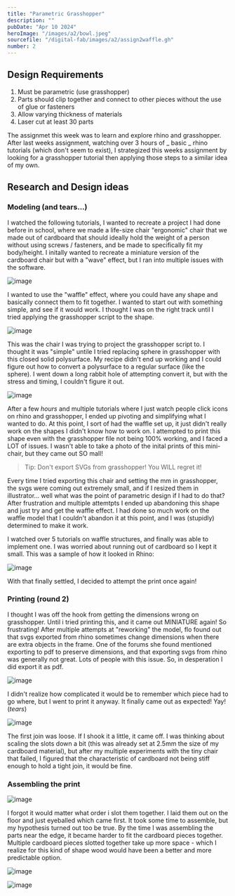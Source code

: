 ```yaml
---
title: "Parametric Grasshopper"
description: ""
pubDate: "Apr 10 2024"
heroImage: "/images/a2/bowl.jpeg"
sourcefile: "/digital-fab/images/a2/assign2waffle.gh"
number: 2
---
```


## Design Requirements

1. Must be parametric (use grasshopper)
2. Parts should clip together and connect to other pieces without the use of glue or fasteners
3. Allow varying thickness of materials
4. Laser cut at least 30 parts

The assignmet this week was to learn and explore rhino and grasshopper. After last weeks assignment, watching over 3 hours of _ basic _ rhino tutorials (which don't seem to exist), I strategized this weeks assignment by looking for a grasshopper tutorial then applying those steps to a similar idea of my own.

## Research and Design ideas

### Modeling (and tears...)

I watched the following tutorials, I wanted to recreate a project I had done before in school, where we made a life-size chair "ergonomic" chair that we made out of cardboard that should ideally hold the weight of a person without using screws / fasteners, and be made to specifically fit my body/height. I initally wanted to recreate a miniature version of the cardboard chair but with a "wave" effect, but I ran into multiple issues with the software.

![image](https://res.craft.do/user/full/e6c1ab16-39b1-5498-e0ac-a793797b3dff/doc/2A18E5FB-FDE7-4E37-8B1B-FFA74A31FE45/78A70077-8EE5-4397-843E-F083BFA06BB6_2/LCJk6zrTx0kWMckklZbuIPuVGD1t1tKG5RNDyZF4cX8z/img_4591_27489267091_o.jpeg)

I wanted to use the "waffle" effect, where you could have any shape and basically connect them to fit together. I wanted to start out with something simple, and see if it would work. I thought I was on the right track until I tried applying the grasshopper script to the shape.

![image](https://res.craft.do/user/full/e6c1ab16-39b1-5498-e0ac-a793797b3dff/doc/2A18E5FB-FDE7-4E37-8B1B-FFA74A31FE45/4CF2F5DE-9E9A-4A80-AC58-775F3ECCB1BF_2/wm0Sw7fbxImh7ScmwLGmy3TesuBwRgRgAf0wKDXz0nAz/Screenshot%202024-04-07%20at%2010.58.44PM.png)

This was the chair I was trying to project the grasshopper script to. I thought it was "simple" untile I tried replacing sphere in grasshopper with this closed solid polysurface. My recipe didn't end up working and I could figure out how to convert a polysurface to a regular surface (like the sphere). I went down a long rabbit hole of attempting convert it, but with the stress and timing, I couldn't figure it out.

![image](https://res.craft.do/user/full/e6c1ab16-39b1-5498-e0ac-a793797b3dff/doc/2A18E5FB-FDE7-4E37-8B1B-FFA74A31FE45/DC88A3D9-BA0F-4677-B0ED-5978FE034152_2/WUhpwliykJO2vR2C5IS02LGQ9wSaHE9SmzDZf2rGIaAz/Screenshot%202024-04-10%20at%203.15.51PM.png)

After a few _hours_ and multiple tutorials where I just watch people click icons on rhino and grasshopper, I ended up pivoting and simplifying what I wanted to do. At this point, I sort of had the waffle set up, it just didn't really work on the shapes I didn't know how to work on. I attempted to print this shape even with the grasshopper file not being 100% working, and I faced a LOT of issues. I wasn't able to take a photo of the inital prints of this mini-chair, but they came out SO mall!

> Tip:
> Don't export SVGs from grasshopper! You WILL regret it!

Every time I tried exporting this chair and setting the mm in grasshopper, the svgs were coming out extremely small, and if I resized them in illustrator... well what was the point of parametric design if I had to do that? After frustration and multiple attemtpts I ended up abandoning this shape and just try and get the waffle effect. I had done so much work on the waffle model that I couldn't abandon it at this point, and I was (stupidly) determined to make it work.

I watched over 5 tutorials on waffle structures, and finally was able to implement one. I was worried about running out of cardboard so I kept it small. This was a sample of how it looked in Rhino:

![image](https://res.craft.do/user/full/e6c1ab16-39b1-5498-e0ac-a793797b3dff/doc/2A18E5FB-FDE7-4E37-8B1B-FFA74A31FE45/4918D1FE-59AC-4F19-B016-03C61E35CFDD_2/F4u5NirkLsOrv7cYTN1aPZvExdYAhVjJPZNrv0KQUq8z/Screenshot%202024-04-10%20at%203.22.41PM.png)

With that finally settled, I decided to attempt the print once again!

### Printing (round 2)

I thought I was off the hook from getting the dimensions wrong on grasshopper. Until i tried printing this, and it came out MINIATURE again! So frustrating! After multiple attempts at "reworking" the model, flo found out that svgs exported from rhino sometimes change dimensions when there are extra objects in the frame. One of the forums she found mentioned exporting to pdf to preserve dimensions, and that exporting svgs from rhino was generally not great. Lots of people with this issue. So, in desperation I did export it as pdf.

![image](https://res.craft.do/user/full/e6c1ab16-39b1-5498-e0ac-a793797b3dff/doc/2A18E5FB-FDE7-4E37-8B1B-FFA74A31FE45/4B7937BF-0EE7-4EC3-B43E-7526392451CD_2/9uVusugIZ7Lo4BPGECEOUzYlO3S9egKN7QmHe4uQA3kz/Screenshot%202024-04-09%20at%204.52.21PM.png)

I didn't realize how complicated it would be to remember which piece had to go where, but I went to print it anyway. It finally came out as expected! Yay! (_tears_)

![image](https://res.craft.do/user/full/e6c1ab16-39b1-5498-e0ac-a793797b3dff/doc/2A18E5FB-FDE7-4E37-8B1B-FFA74A31FE45/FC2DAC7C-AC0A-4A59-90EB-807458527B2D_2/WWvxDnH2W2ROzaBSZAuzihmEpqgjd5PkSPzyKa9JOdUz/IMG_1221.jpeg)

The first join was loose. If I shook it a little, it came off. I was thinking about scaling the slots down a bit (this was already set at 2.5mm the size of my cardboard material), but after my multiple experiments with the tiny chair that failed, I figured that the characteristic of cardboard not being stiff enough to hold a tight join, it would be fine.

### Assembling the print

![image](https://res.craft.do/user/full/e6c1ab16-39b1-5498-e0ac-a793797b3dff/doc/2A18E5FB-FDE7-4E37-8B1B-FFA74A31FE45/06104CA2-71E9-4685-900E-D17C84BC11D2_2/pIl8gRQm7a6VytDBN7ncb8p5eynxky077GWQHNy4Q0wz/IMG_1230.jpeg)

I forgot it would matter what order i slot them together. I laid them out on the floor and just eyeballed which came first. It took some time to assemble, but my hypothesis turned out too be true. By the time I was assembling the parts near the edge, it became harder to fit the cardboard pieces together. Multiple cardboard pieces slotted together take up more space - which I realize for this kind of shape wood would have been a better and more predictable option.

![image](https://res.craft.do/user/full/e6c1ab16-39b1-5498-e0ac-a793797b3dff/doc/2A18E5FB-FDE7-4E37-8B1B-FFA74A31FE45/E75A1422-B8CC-4AC5-A350-A5F29D07DE8A_2/yDmaRvCuIxyyXqnPmyEqDuU5WoFnAMqQGOgoSW2dbfIz/IMG_1244.jpeg)

![image](/digital-fab/images/a2/keys.jpeg)
